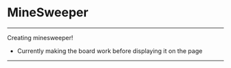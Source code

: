 # MineSweeper
***
Creating minesweeper!
- Currently making the board work before displaying it on the page
***

